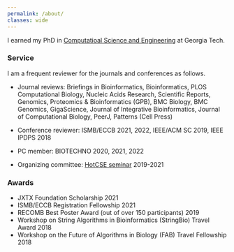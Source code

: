```yaml
---
permalink: /about/
classes: wide
---
```


I earned my PhD in [Computatioal Science and Engineering](https://www.cse.gatech.edu) at Georgia Tech.

### Service

I am a frequent reviewer for the journals and conferences as follows.

 - Journal reviews: Briefings in Bioinformatics, Bioinformatics, PLOS Computational Biology, Nucleic Acids Research, Scientific Reports, Genomics, Proteomics & Bioinformatics (GPB), BMC Biology, BMC Genomics, GigaScience, Journal of Integrative Bioinformatics, Journal of Computational Biology, PeerJ, Patterns (Cell Press)

 - Conference reviewer: ISMB/ECCB 2021, 2022, IEEE/ACM SC 2019, IEEE IPDPS 2018

 - PC member: BIOTECHNO 2020, 2021, 2022

 - Organizing committee: [HotCSE seminar](http://hotcse.gatech.edu) 2019-2021

### Awards

 - JXTX Foundation Scholarship 2021
 - ISMB/ECCB Registration Fellowship 2021
 - RECOMB Best Poster Award (out of over 150 participants) 2019
 - Workshop on String Algorithms in Bioinformatics (StringBio) Travel Award 2018
 - Workshop on the Future of Algorithms in Biology (FAB) Travel Fellowship 2018
